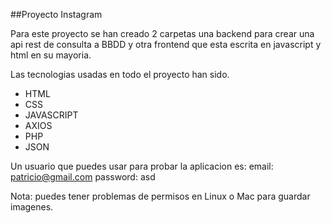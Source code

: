 ##Proyecto Instagram

Para este proyecto se han creado 2 carpetas una backend para crear una api rest de consulta a BBDD y otra frontend que esta escrita en javascript y html en su mayoria.

Las tecnologias usadas en todo el proyecto han sido.

* HTML
* CSS
* JAVASCRIPT
* AXIOS
* PHP
* JSON

Un usuario que puedes usar para probar la aplicacion es:
email: patricio@gmail.com
password: asd

Nota: puedes tener problemas de permisos en Linux o Mac para guardar imagenes.